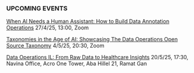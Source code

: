 ### UPCOMING EVENTS

[When Al Needs a Human Assistant: How to Build Data Annotation Operations](https://www.meetup.com/code-mavens/events/306911498/) 27/4/25, 13:00, Zoom

[Taxonomies in the Age of AI: Showcasing The Data Operations Open Source Taxonomy](https://www.meetup.com/pyweb-il/events/306956202/) 4/5/25, 20:30, Zoom

[Data Operations IL: From Raw Data to Healthcare Insights](https://lu.ma/8jrllnbp) 20/5/25, 17:30, Navina Office, Acro One Tower, Aba Hillel 21, Ramat Gan
